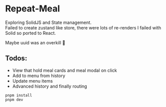 # Repeat-Meal

Exploring SolidJS and State management.  
Failed to create zustand like store, there were lots of re-renders I failed with Solid so ported to React.

Maybe uuid was an overkill 🤷

## Todos:

- View that hold meal cards and meal modal on click
- Add to menu from history
- Update menu items
- Advanced history and finally routing

`pnpm install`  
`pnpm dev`

